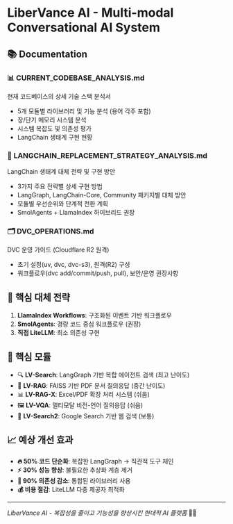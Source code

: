 # LiberVance AI - Multi-modal Conversational AI System

## 📚 Documentation

### 📊 **CURRENT_CODEBASE_ANALYSIS.md**
현재 코드베이스의 상세 기술 스택 분석서
- 5개 모듈별 라이브러리 및 기능 분석 (용어 각주 포함)
- 장/단기 메모리 시스템 분석
- 시스템 복잡도 및 의존성 평가
- LangChain 생태계 구현 현황

### 🔄 **LANGCHAIN_REPLACEMENT_STRATEGY_ANALYSIS.md**
LangChain 생태계 대체 전략 및 구현 방안
- 3가지 주요 전략별 상세 구현 방법
- LangGraph, LangChain-Core, Community 패키지별 대체 방안
- 모듈별 우선순위와 단계적 전환 계획
- SmolAgents + LlamaIndex 하이브리드 권장

### 🗂 **DVC_OPERATIONS.md**
DVC 운영 가이드 (Cloudflare R2 원격)
- 초기 설정(uv, dvc, dvc-s3), 원격(R2) 구성
- 워크플로우(dvc add/commit/push, pull), 보안/운영 권장사항

## 🎯 **핵심 대체 전략**
1. **LlamaIndex Workflows**: 구조화된 이벤트 기반 워크플로우 
2. **SmolAgents**: 경량 코드 중심 워크플로우 (권장)
3. **직접 LiteLLM**: 최소 의존성 구현

## 🌟 **핵심 모듈**
- 🔍 **LV-Search**: LangGraph 기반 복합 에이전트 검색 (최고 난이도)
- 📄 **LV-RAG**: FAISS 기반 PDF 문서 질의응답 (중간 난이도) 
- 📊 **LV-RAG-X**: Excel/PDF 확장 처리 시스템 (쉬움)
- 🖼️ **LV-VQA**: 멀티모달 비전-언어 질의응답 (쉬움)
- 🔎 **LV-Search2**: Google Search 기반 웹 검색 (보통)

## 📈 **예상 개선 효과**
- **🔥 50% 코드 단순화**: 복잡한 LangGraph → 직관적 도구 체인
- **⚡ 30% 성능 향상**: 불필요한 추상화 계층 제거  
- **🧩 90% 의존성 감소**: 통합된 라이브러리 사용
- **💰 비용 절감**: LiteLLM 다중 제공자 최적화

---
*LiberVance AI - 복잡성을 줄이고 기능성을 향상시킨 현대적 AI 플랫폼* 🚀✨
